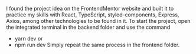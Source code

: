 I found the project idea on the FrontendMentor website and built it to practice my skills with React, TypeScript, styled-components, Express, Axios, among other technologies to be found in it.
To start the project, open the integrated terminal in the backend folder and use the command
   - yarn dev 
  or 
   - npm run dev
Simply repeat the same process in the frontend folder.
